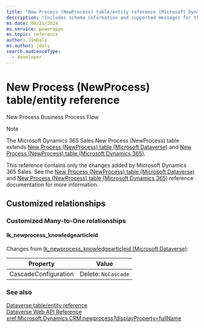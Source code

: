 ```yaml
---
title: "New Process (NewProcess) table/entity reference (Microsoft Dynamics 365 Sales) | Microsoft Docs"
description: "Includes schema information and supported messages for the New Process (NewProcess) table/entity with Microsoft Dynamics 365 Sales."
ms.date: 04/21/2024
ms.service: powerapps
ms.topic: reference
author: JimDaly
ms.author: jdaly
search.audienceType: 
  - developer
---
```


# New Process (NewProcess) table/entity reference

New Process Business Process Flow

> [!NOTE]
> The Microsoft Dynamics 365 Sales New Process (NewProcess) table extends [New Process (NewProcess) table (Microsoft Dataverse)](/power-apps/developer/data-platform/reference/entities/newprocess) and [New Process (NewProcess) table (Microsoft Dynamics 365)](/dynamics365/developer/reference/dataverse/entities/newprocess).
>
> This reference contains only the changes added by Microsoft Dynamics 365 Sales.
> See the [New Process (NewProcess) table (Microsoft Dataverse)](/power-apps/developer/data-platform/reference/entities/newprocess) and [New Process (NewProcess) table (Microsoft Dynamics 365)](/dynamics365/developer/reference/dataverse/entities/newprocess) reference documentation for more information.




## Customized relationships

### Customized Many-to-One relationships

#### <a name="BKMK_lk_newprocess_knowledgearticleid"></a> lk_newprocess_knowledgearticleid

Changes from [lk_newprocess_knowledgearticleid (Microsoft Dataverse)](/power-apps/developer/data-platform/reference/entities/newprocess#BKMK_lk_newprocess_knowledgearticleid):

|Property|Value|
|--------|-----|
|CascadeConfiguration|Delete: `NoCascade`|


### See also

[Dataverse table/entity reference](../about-entity-reference.md)  
[Dataverse Web API Reference](/power-apps/developer/data-platform/webapi/reference/about)   
<xref:Microsoft.Dynamics.CRM.newprocess?displayProperty=fullName>
